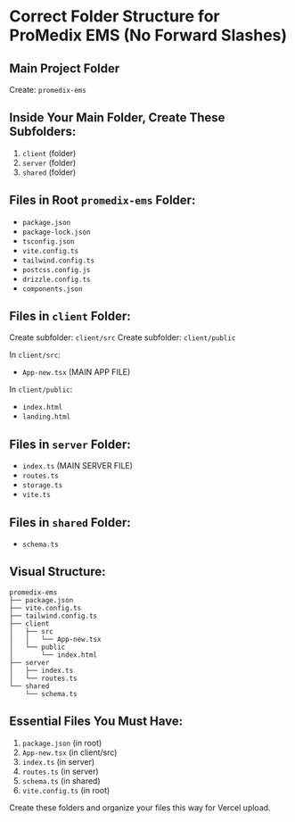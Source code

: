 # Correct Folder Structure for ProMedix EMS (No Forward Slashes)

## Main Project Folder
Create: `promedix-ems`

## Inside Your Main Folder, Create These Subfolders:
1. `client` (folder)
2. `server` (folder)  
3. `shared` (folder)

## Files in Root `promedix-ems` Folder:
- `package.json`
- `package-lock.json`
- `tsconfig.json`
- `vite.config.ts`
- `tailwind.config.ts`
- `postcss.config.js`
- `drizzle.config.ts`
- `components.json`

## Files in `client` Folder:
Create subfolder: `client/src`
Create subfolder: `client/public`

In `client/src`:
- `App-new.tsx` (MAIN APP FILE)

In `client/public`:
- `index.html`
- `landing.html`

## Files in `server` Folder:
- `index.ts` (MAIN SERVER FILE)
- `routes.ts`
- `storage.ts`
- `vite.ts`

## Files in `shared` Folder:
- `schema.ts`

## Visual Structure:
```
promedix-ems
├── package.json
├── vite.config.ts
├── tailwind.config.ts
├── client
│   ├── src
│   │   └── App-new.tsx
│   └── public
│       └── index.html
├── server
│   ├── index.ts
│   └── routes.ts
└── shared
    └── schema.ts
```

## Essential Files You Must Have:
1. `package.json` (in root)
2. `App-new.tsx` (in client/src)
3. `index.ts` (in server)
4. `routes.ts` (in server)
5. `schema.ts` (in shared)
6. `vite.config.ts` (in root)

Create these folders and organize your files this way for Vercel upload.